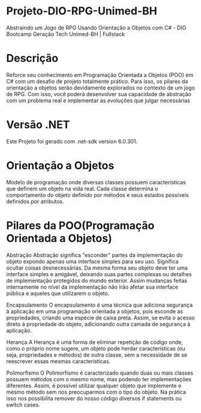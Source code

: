 # Projeto-DIO-RPG-Unimed-BH
Abstraindo um Jogo de RPG Usando Orientação a Objetos com C# - DIO Bootcamp Geração Tech Unimed-BH | Fullstack

# Descrição
Reforce seu conhecimento em Programação Orientada a Objetos (POO) em C# com um desafio de projeto totalmente prático. Para isso, os pilares da orientação a objetos serão devidamente explorados no contexto de um jogo de RPG. Com isso, você poderá desenvolver sua capacidade de abstração com um problema real e implementar as evoluções que julgar necessárias 

# Versão .NET
Este Projeto foi gerado com .net-sdk version 6.0.301.

# Orientação a Objetos
Modelo de programação onde diversas classes possuem características que definem um objeto na vida real. Cada classe determina o comportamento do objeto definido por métodos e seus estados possíveis definidos por atributos.

# Pilares da POO(Programação Orientada a Objetos)
Abstração
Abstração significa "esconder" partes da implementação do objeto expondo apenas uma interface simples para seu uso. Significa ocultar coisas desnecessárias. Da mesma forma seu objeto deve ter uma interface simples e amigável, deixando suas partes complexas ou detalhes de implementação protegidos do mundo exterior. Assim mudanças feitas internamente no nível da implementação não irão afetar sua interface pública e aqueles que utilizarem o objeto.

Encapsulamento
O encapsulamento é uma técnica que adiciona segurança à aplicação em uma programação orientada a objetos, pois esconde as propriedades, criando uma espécie de caixa preta.
Assim, se evita o acesso direto à propriedade do objeto, adicionando outra camada de segurança à aplicação.

Herança
A Herança é uma forma de eliminar repetição de código onde, como o próprio nome sugere, um objeto pode herdar características (ou seja, propriedades e métodos) de outra classe, sem a necessidade de se reescrever essas mesmas características.

Polimorfismo
O Polimorfismo é caracterizado quando duas ou mais classes possuem métodos com o mesmo nome, mas podendo ter implementações diferentes. Assim, é possível utilizar qualquer objeto que implemente o mesmo método sem nos preocuparmos com o tipo do objeto. Na prática isso nos possibilita remover do nosso código diversos if statements ou switch cases. 


